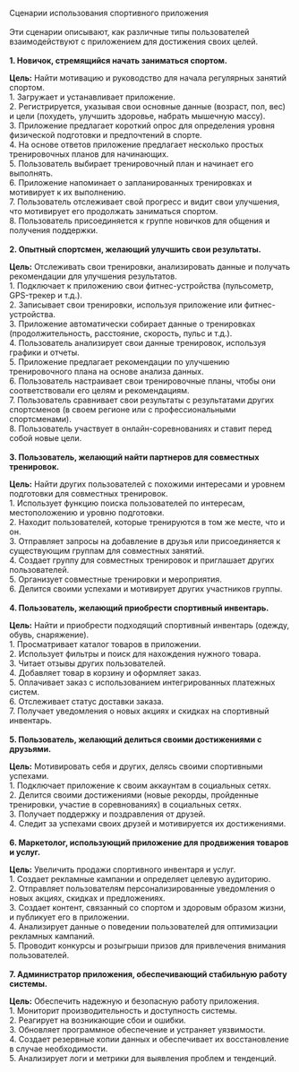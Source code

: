 ﻿Сценарии использования спортивного приложения\
\
Эти сценарии описывают, как различные типы пользователей взаимодействуют с приложением для достижения своих целей.\
\
**1. Новичок, стремящийся начать заниматься спортом.**

**Цель:** Найти мотивацию и руководство для начала регулярных занятий спортом.\
1\. Загружает и устанавливает приложение.\
2\. Регистрируется, указывая свои основные данные (возраст, пол, вес) и цели (похудеть, улучшить здоровье, набрать мышечную массу).\
3\. Приложение предлагает короткий опрос для определения уровня физической подготовки и предпочтений в спорте.\
4\. На основе ответов приложение предлагает несколько простых тренировочных планов для начинающих.\
5\. Пользователь выбирает тренировочный план и начинает его выполнять.\
6\. Приложение напоминает о запланированных тренировках и мотивирует к их выполнению.\
7\. Пользователь отслеживает свой прогресс и видит свои улучшения, что мотивирует его продолжать заниматься спортом.\
8\. Пользователь присоединяется к группе новичков для общения и получения поддержки.\
\
**2. Опытный спортсмен, желающий улучшить свои результаты.**

**Цель:** Отслеживать свои тренировки, анализировать данные и получать рекомендации для улучшения результатов.\
1\. Подключает к приложению свои фитнес-устройства (пульсометр, GPS-трекер и т.д.).\
2\. Записывает свои тренировки, используя приложение или фитнес-устройства.\
3\. Приложение автоматически собирает данные о тренировках (продолжительность, расстояние, скорость, пульс и т.д.).\
4\. Пользователь анализирует свои данные тренировок, используя графики и отчеты.\
5\. Приложение предлагает рекомендации по улучшению тренировочного плана на основе анализа данных.\
6\. Пользователь настраивает свои тренировочные планы, чтобы они соответствовали его целям и рекомендациям.\
7\. Пользователь сравнивает свои результаты с результатами других спортсменов (в своем регионе или с профессиональными спортсменами).\
8\. Пользователь участвует в онлайн-соревнованиях и ставит перед собой новые цели.\
\
**3. Пользователь, желающий найти партнеров для совместных тренировок.**

**Цель:** Найти других пользователей с похожими интересами и уровнем подготовки для совместных тренировок.\
1\. Использует функцию поиска пользователей по интересам, местоположению и уровню подготовки.\
2\. Находит пользователей, которые тренируются в том же месте, что и он.\
3\. Отправляет запросы на добавление в друзья или присоединяется к существующим группам для совместных занятий.\
4\. Создает группу для совместных тренировок и приглашает других пользователей.\
5\. Организует совместные тренировки и мероприятия.\
6\. Делится своими успехами и мотивирует других участников группы.\
\
**4. Пользователь, желающий приобрести спортивный инвентарь.** 

**Цель:** Найти и приобрести подходящий спортивный инвентарь (одежду, обувь, снаряжение).\
1\. Просматривает каталог товаров в приложении.\
2\. Использует фильтры и поиск для нахождения нужного товара.\
3\. Читает отзывы других пользователей.\
4\. Добавляет товар в корзину и оформляет заказ.\
5\. Оплачивает заказ с использованием интегрированных платежных систем.\
6\. Отслеживает статус доставки заказа.\
7\. Получает уведомления о новых акциях и скидках на спортивный инвентарь.\
\
**5. Пользователь, желающий делиться своими достижениями с друзьями.**

**Цель:** Мотивировать себя и других, делясь своими спортивными успехами.\
1\. Подключает приложение к своим аккаунтам в социальных сетях.\
2\. Делится своими достижениями (новые рекорды, пройденные тренировки, участие в соревнованиях) в социальных сетях.\
3\. Получает поддержку и поздравления от друзей.\
4\. Следит за успехами своих друзей и мотивируется их достижениями.\
\
**6. Маркетолог, использующий приложение для продвижения товаров и услуг.**

**Цель:** Увеличить продажи спортивного инвентаря и услуг.\
1\. Создает рекламные кампании и определяет целевую аудиторию.\
2\. Отправляет пользователям персонализированные уведомления о новых акциях, скидках и предложениях.\
3\. Создает контент, связанный со спортом и здоровым образом жизни, и публикует его в приложении.\
4\. Анализирует данные о поведении пользователей для оптимизации рекламных кампаний.\
5\. Проводит конкурсы и розыгрыши призов для привлечения внимания пользователей.\
\
**7. Администратор приложения, обеспечивающий стабильную работу системы.**

**Цель:** Обеспечить надежную и безопасную работу приложения.\
1\. Мониторит производительность и доступность системы.\
2\. Реагирует на возникающие сбои и ошибки.\
3\. Обновляет программное обеспечение и устраняет уязвимости.\
4\. Создает резервные копии данных и обеспечивает их восстановление в случае необходимости.\
5\. Анализирует логи и метрики для выявления проблем и тенденций.
